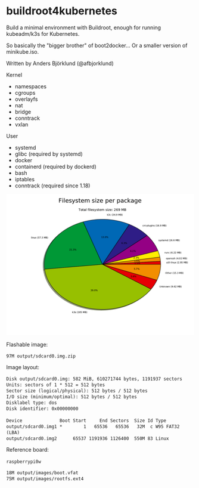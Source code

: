 buildroot4kubernetes
====================

Build a minimal environment with Buildroot, enough for running kubeadm/k3s for Kubernetes.

So basically the "bigger brother" of boot2docker... Or a smaller version of minikube.iso.

Written by Anders Björklund (@afbjorklund)


Kernel
* namespaces
* cgroups
* overlayfs
* nat
* bridge
* conntrack
* vxlan

User
* systemd
* glibc (required by systemd)
* docker
* containerd (required by dockerd)
* bash
* iptables
* conntrack (required since 1.18)


![graph size](graph-size.png)


Flashable image:

```
97M	output/sdcard0.img.zip
```

Image layout:

```
Disk output/sdcard0.img: 582 MiB, 610271744 bytes, 1191937 sectors
Units: sectors of 1 * 512 = 512 bytes
Sector size (logical/physical): 512 bytes / 512 bytes
I/O size (minimum/optimal): 512 bytes / 512 bytes
Disklabel type: dos
Disk identifier: 0x00000000

Device              Boot Start     End Sectors  Size Id Type
output/sdcard0.img1 *        1   65536   65536   32M  c W95 FAT32 (LBA)
output/sdcard0.img2      65537 1191936 1126400  550M 83 Linux
```

Reference board:

`raspberrypi0w`

```
18M	output/images/boot.vfat
75M	output/images/rootfs.ext4
```
